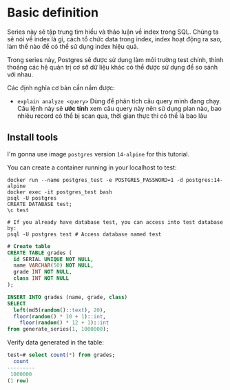 # Basic definition

Series này sẽ tập trung tìm hiểu và thảo luận về index trong SQL. Chúng ta sẽ nói về index là gì, cách tổ chức data trong index, index hoạt động ra sao, làm thế nào để có thể sử dụng index hiệu quả.

Trong series này, Postgres sẽ được sử dụng làm môi trường test chính, thỉnh thoảng các hệ quản trị cơ sở dữ liệu khác có thể được sử dụng để so sánh với nhau.

Các định nghĩa cơ bản cần nắm được:

- `explain analyze <query>` Dùng để phân tích câu query mình đang chạy. Câu lệnh này sẽ **ước tính** xem câu query này nên sử dụng plan nào, bao nhiêu record có thể bị scan qua, thời gian thực thi có thể là bao lâu

## Install tools

I'm gonna use image `postgres` version `14-alpine` for this tutorial.

You can create a container running in your localhost to test:

```shell
docker run --name postgres_test -e POSTGRES_PASSWORD=1 -d postgres:14-alpine
docker exec -it postgres_test bash
psql -U postgres
CREATE DATABASE test;
\c test

# If you already have database test, you can access into test database by:
psql -U postgres test # Access database named test
```

```sql
# Create table
CREATE TABLE grades (
  id SERIAL UNIQUE NOT NULL,
  name VARCHAR(50) NOT NULL,
  grade INT NOT NULL,
  class INT NOT NULL
);

INSERT INTO grades (name, grade, class)
SELECT
  left(md5(random()::text), 20),
  floor(random() * 10 + 1)::int,
    floor(random() * 12 + 1)::int
from generate_series(1, 1000000);
```

Verify data generated in the table:

```sql
test=# select count(*) from grades;
  count  
---------
 1000000
(1 row)
```


